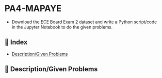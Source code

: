 # PA4-MAPAYE
- Download the ECE Board Exam 2 dataset and write a Python script/code in the Jupyter Notebook to do the given problems.

## :ledger: Index

- [Description/Given Problems](#description)

## :beginner: Description/Given Problems
